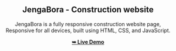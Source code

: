 <div align="center">

  <h2 align="center">JengaBora - Construction website</h2>

  JengaBora is a fully responsive construction website page, <br />Responsive for all devices, built using HTML, CSS, and JavaScript.

  <a href="https://mp3mba.github.io/construction-website/"><strong>➥ Live Demo</strong></a>

</div>
